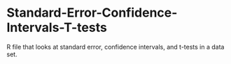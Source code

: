 # Standard-Error-Confidence-Intervals-T-tests
R file that looks at standard error, confidence intervals, and t-tests in a data set. 
